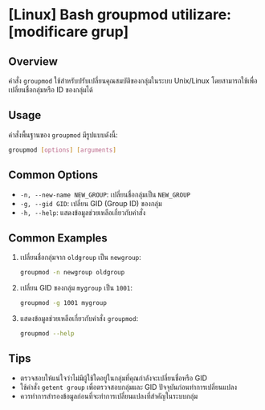 # [Linux] Bash groupmod utilizare: [modificare grup]

## Overview
คำสั่ง `groupmod` ใช้สำหรับปรับเปลี่ยนคุณสมบัติของกลุ่มในระบบ Unix/Linux โดยสามารถใช้เพื่อเปลี่ยนชื่อกลุ่มหรือ ID ของกลุ่มได้

## Usage
คำสั่งพื้นฐานของ `groupmod` มีรูปแบบดังนี้:

```bash
groupmod [options] [arguments]
```

## Common Options
- `-n, --new-name NEW_GROUP`: เปลี่ยนชื่อกลุ่มเป็น `NEW_GROUP`
- `-g, --gid GID`: เปลี่ยน GID (Group ID) ของกลุ่ม
- `-h, --help`: แสดงข้อมูลช่วยเหลือเกี่ยวกับคำสั่ง

## Common Examples
1. เปลี่ยนชื่อกลุ่มจาก `oldgroup` เป็น `newgroup`:
   ```bash
   groupmod -n newgroup oldgroup
   ```

2. เปลี่ยน GID ของกลุ่ม `mygroup` เป็น `1001`:
   ```bash
   groupmod -g 1001 mygroup
   ```

3. แสดงข้อมูลช่วยเหลือเกี่ยวกับคำสั่ง `groupmod`:
   ```bash
   groupmod --help
   ```

## Tips
- ตรวจสอบให้แน่ใจว่าไม่มีผู้ใช้ใดอยู่ในกลุ่มที่คุณกำลังจะเปลี่ยนชื่อหรือ GID
- ใช้คำสั่ง `getent group` เพื่อตรวจสอบกลุ่มและ GID ปัจจุบันก่อนทำการเปลี่ยนแปลง
- ควรทำการสำรองข้อมูลก่อนที่จะทำการเปลี่ยนแปลงที่สำคัญในระบบกลุ่ม